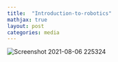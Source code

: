 ```yaml
---
title:  "Introduction-to-robotics"
mathjax: true
layout: post
categories: media
---
```


![Screenshot 2021-08-06 225324](https://user-images.githubusercontent.com/84153348/128598377-aecc3a6d-9c2b-4f3f-9c51-73059770d6ab.jpg)

